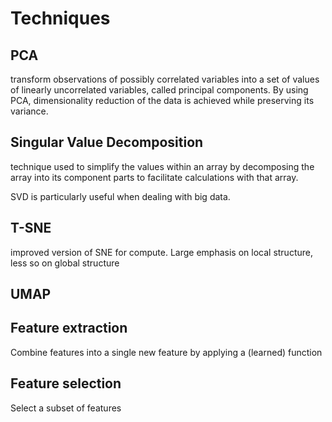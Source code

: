 # Techniques

## PCA
transform observations of possibly correlated variables into a set of values of linearly uncorrelated variables, called principal components.
By using PCA, dimensionality reduction of the data is achieved while preserving its variance.

## Singular Value Decomposition
technique used to simplify the values within an array by decomposing the array into its component parts to facilitate calculations with that array.

SVD is particularly useful when dealing with big data.
## T-SNE
improved version of SNE for compute. Large emphasis on local structure, less so on global structure

## UMAP

## Feature extraction
Combine features into a single new feature by applying a (learned) function

## Feature selection
Select a subset of features